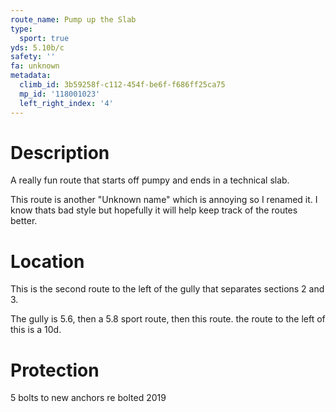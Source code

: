 ```yaml
---
route_name: Pump up the Slab
type:
  sport: true
yds: 5.10b/c
safety: ''
fa: unknown
metadata:
  climb_id: 3b59258f-c112-454f-be6f-f686ff25ca75
  mp_id: '118001023'
  left_right_index: '4'
---
```

# Description
A really fun route that starts off pumpy and ends in a technical slab.

This route is another "Unknown name" which is annoying so I renamed it. I know thats bad style but hopefully it will help keep track of the routes better.

# Location
This is the second route to the left of the gully that separates sections 2 and 3.

The gully is 5.6, then a 5.8 sport route, then this route. the route to the left of this is a 10d.

# Protection
5 bolts to new anchors re bolted 2019
